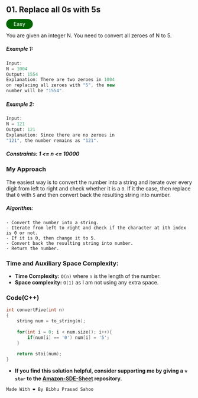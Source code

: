 ## 01. Replace all 0s with 5s

<span style="color: white; padding: 5px 20px; background-color: darkgreen; border-radius: 20px">Easy</span>

You are given an integer N. You need to convert all zeroes of N to 5.

##### Example 1:
``` cpp
Input:
N = 1004
Output: 1554
Explanation: There are two zeroes in 1004
on replacing all zeroes with "5", the new
number will be "1554".
```

##### Example 2:
``` cpp
Input:
N = 121
Output: 121
Explanation: Since there are no zeroes in
"121", the number remains as "121".
```

##### Constraints: 1 <= n <= 10000

### My Approach

The easiest way is to convert the number into a string and iterate over every digit from left to right and check whether it is a `0`. If it the case, then replace that `0` with `5` and then convert back the resulting string into number.

##### Algorithm:

    - Convert the number into a string.
    - Iterate from left to right and check if the character at ith index is 0 or not.
    - If it is 0, then change it to 5.
    - Convert back the resulting string into number.
    - Return the number.

### Time and Auxiliary Space Complexity:

- **Time Complexity:** `O(n)` where `n` is the length of the number.
- **Space complexity:** `O(1)` as I am not using any extra space.

### Code(C++)

```cpp
int convertFive(int n)
{
    string num = to_string(n);
    
    for(int i = 0; i < num.size(); i++){
        if(num[i] == '0') num[i] = '5';
    }
    
    return stoi(num);
}
```

- **If you find this solution helpful, consider supporting me by giving a `⭐ star` to the [Amazon-SDE-Sheet](https://github.com/Bibhuprasad740/Amazon-SDE-Sheet) repository.**

 ```cpp
 Made With ❤️ By Bibhu Prasad Sahoo
 ``` 
